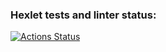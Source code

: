 ### Hexlet tests and linter status:
[![Actions Status](https://github.com/Miranevl/backend-project-46/workflows/hexlet-check/badge.svg)](https://github.com/Miranevl/backend-project-46/actions)